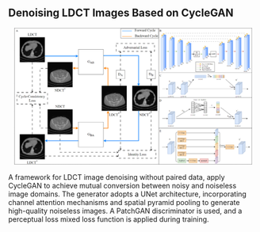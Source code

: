 ## Denoising LDCT Images Based on CycleGAN
<p align="center">
  <img src="./CycleGAN.png" width="480">
</p>

A framework for LDCT image denoising without paired data, apply CycleGAN to achieve mutual conversion between noisy and noiseless image domains. The generator adopts a UNet architecture, incorporating channel attention mechanisms and spatial pyramid pooling to generate high-quality noiseless images. A PatchGAN discriminator is used, and a perceptual loss mixed loss function is applied during training.